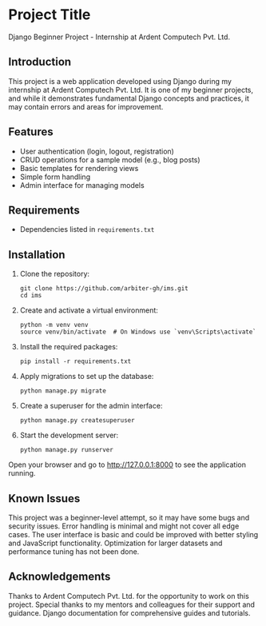 # Project Title

Django Beginner Project - Internship at Ardent Computech Pvt. Ltd.

[//]: # (## Table of Contents)

[//]: # ()
[//]: # (- [Introduction]&#40;#introduction&#41;)

[//]: # (- [Features]&#40;#features&#41;)

[//]: # (- [Requirements]&#40;#requirements&#41;)

[//]: # (- [Installation]&#40;#installation&#41;)

[//]: # (- [Usage]&#40;#usage&#41;)

[//]: # (- [Project Structure]&#40;#project-structure&#41;)

[//]: # (- [Known Issues]&#40;#known-issues&#41;)

[//]: # (- [Contributing]&#40;#contributing&#41;)

[//]: # (- [License]&#40;#license&#41;)

[//]: # (- [Acknowledgements]&#40;#acknowledgements&#41;)

## Introduction

This project is a web application developed using Django during my internship at Ardent Computech Pvt. Ltd. It is one of my beginner projects, and while it demonstrates fundamental Django concepts and practices, it may contain errors and areas for improvement.

## Features

- User authentication (login, logout, registration)
- CRUD operations for a sample model (e.g., blog posts)
- Basic templates for rendering views
- Simple form handling
- Admin interface for managing models

## Requirements


- Dependencies listed in `requirements.txt`

## Installation

1. Clone the repository:
   ```
   git clone https://github.com/arbiter-gh/ims.git
   cd ims
   ```

2. Create and activate a virtual environment:
    ```
    python -m venv venv
    source venv/bin/activate  # On Windows use `venv\Scripts\activate`
    ```
3.  Install the required packages:
    ```
    pip install -r requirements.txt
    ```

4.  Apply migrations to set up the database:
    ```
    python manage.py migrate
    
    ```
    
5. Create a superuser for the admin interface:
    ```
    python manage.py createsuperuser
    ```

6. Start the development server:
    ```
    python manage.py runserver
    ```
Open your browser and go to http://127.0.0.1:8000 to see the application running.

## Known Issues

This project was a beginner-level attempt, so it may have some bugs and security issues.
Error handling is minimal and might not cover all edge cases.
The user interface is basic and could be improved with better styling and JavaScript functionality.
Optimization for larger datasets and performance tuning has not been done.

## Acknowledgements
Thanks to Ardent Computech Pvt. Ltd. for the opportunity to work on this project.
Special thanks to my mentors and colleagues for their support and guidance.
Django documentation for comprehensive guides and tutorials.